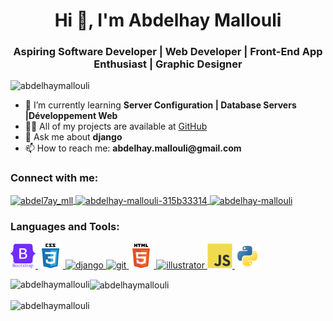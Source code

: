 <h1 align="center">Hi 👋, I'm Abdelhay Mallouli</h1>
<h3 align="center">Aspiring Software Developer | Web Developer | Front-End App Enthusiast | Graphic Designer</h3>
<p align="left"> 
    <img src="https://komarev.com/ghpvc/?username=abdelhaymallouli&label=Profile%20views&color=0e75b6&style=flat" alt="abdelhaymallouli" /> 
</p>
<ul>
    <li>🌱 I’m currently learning <strong>Server Configuration | Database Servers |Développement Web</strong></li>
    <li>👨‍💻 All of my projects are available at <a href="https://github.com/abdelhaymallouli">GitHub</a></li>
    <li>💬 Ask me about <strong>django</strong></li>
    <li>📫 How to reach me: <strong>abdelhay.mallouli@gmail.com</strong></li>
</ul>

<h3 align="left">Connect with me:</h3>
<p align="left">
    <a href="https://twitter.com/abdel7ay_mll" target="_blank">
        <img align="center" src="https://raw.githubusercontent.com/rahuldkjain/github-profile-readme-generator/master/src/images/icons/Social/twitter.svg" alt="abdel7ay_mll" height="30" width="40" />
    </a>
    <a href="https://linkedin.com/in/abdelhay-mallouli-315b33314" target="_blank">
        <img align="center" src="https://raw.githubusercontent.com/rahuldkjain/github-profile-readme-generator/master/src/images/icons/Social/linked-in-alt.svg" alt="abdelhay-mallouli-315b33314" height="30" width="40" />
    </a>
    <a href="https://stackoverflow.com/users/14495362/abdelhay-mallouli" target="_blank">
        <img align="center" src="https://raw.githubusercontent.com/rahuldkjain/github-profile-readme-generator/master/src/images/icons/Social/stack-overflow.svg" alt="abdelhay-mallouli" height="30" width="40" />
    </a>
</p>

<h3 align="left">Languages and Tools:</h3>
<p align="left">
    <a href="https://getbootstrap.com" target="_blank" rel="noreferrer">
        <img src="https://raw.githubusercontent.com/devicons/devicon/master/icons/bootstrap/bootstrap-plain-wordmark.svg" alt="bootstrap" width="40" height="40"/>
    </a>
    <a href="https://www.w3schools.com/css/" target="_blank" rel="noreferrer">
        <img src="https://raw.githubusercontent.com/devicons/devicon/master/icons/css3/css3-original-wordmark.svg" alt="css3" width="40" height="40"/>
    </a>
    <a href="https://www.djangoproject.com/" target="_blank" rel="noreferrer">
        <img src="https://cdn.worldvectorlogo.com/logos/django.svg" alt="django" width="40" height="40"/>
    </a>
    <a href="https://git-scm.com/" target="_blank" rel="noreferrer">
        <img src="https://www.vectorlogo.zone/logos/git-scm/git-scm-icon.svg" alt="git" width="40" height="40"/>
    </a>
    <a href="https://www.w3.org/html/" target="_blank" rel="noreferrer">
        <img src="https://raw.githubusercontent.com/devicons/devicon/master/icons/html5/html5-original-wordmark.svg" alt="html5" width="40" height="40"/>
    </a>
    <a href="https://www.adobe.com/in/products/illustrator.html" target="_blank" rel="noreferrer">
        <img src="https://www.vectorlogo.zone/logos/adobe_illustrator/adobe_illustrator-icon.svg" alt="illustrator" width="40" height="40"/>
    </a>
    <a href="https://developer.mozilla.org/en-US/docs/Web/JavaScript" target="_blank" rel="noreferrer">
        <img src="https://raw.githubusercontent.com/devicons/devicon/master/icons/javascript/javascript-original.svg" alt="javascript" width="40" height="40"/>
    </a>
    <a href="https://www.python.org" target="_blank" rel="noreferrer">
        <img src="https://raw.githubusercontent.com/devicons/devicon/master/icons/python/python-original.svg" alt="python" width="40" height="40"/>
    </a>
</p>

<p>
    <img align="left" src="https://github-readme-stats.vercel.app/api/top-langs?username=abdelhaymallouli&show_icons=true&locale=en&layout=compact" alt="abdelhaymallouli" />
</p>
<p>
    <img align="center" src="https://github-readme-stats.vercel.app/api?username=abdelhaymallouli&show_icons=true&locale=en" alt="abdelhaymallouli" />
</p>
<p>
    <img align="center" src="https://github-readme-streak-stats.herokuapp.com/?user=abdelhaymallouli&" alt="abdelhaymallouli" />
</p>

